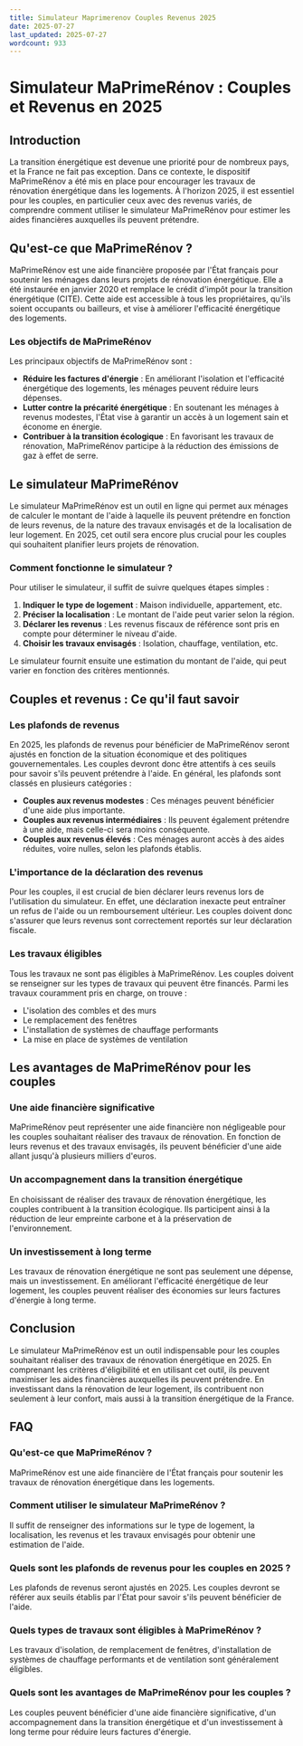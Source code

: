```yaml
---
title: Simulateur Maprimerenov Couples Revenus 2025
date: 2025-07-27
last_updated: 2025-07-27
wordcount: 933
---
```


# Simulateur MaPrimeRénov : Couples et Revenus en 2025

## Introduction

La transition énergétique est devenue une priorité pour de nombreux pays, et la France ne fait pas exception. Dans ce contexte, le dispositif MaPrimeRénov a été mis en place pour encourager les travaux de rénovation énergétique dans les logements. À l'horizon 2025, il est essentiel pour les couples, en particulier ceux avec des revenus variés, de comprendre comment utiliser le simulateur MaPrimeRénov pour estimer les aides financières auxquelles ils peuvent prétendre.

## Qu'est-ce que MaPrimeRénov ?

MaPrimeRénov est une aide financière proposée par l'État français pour soutenir les ménages dans leurs projets de rénovation énergétique. Elle a été instaurée en janvier 2020 et remplace le crédit d'impôt pour la transition énergétique (CITE). Cette aide est accessible à tous les propriétaires, qu'ils soient occupants ou bailleurs, et vise à améliorer l'efficacité énergétique des logements.

### Les objectifs de MaPrimeRénov

Les principaux objectifs de MaPrimeRénov sont :

- **Réduire les factures d'énergie** : En améliorant l'isolation et l'efficacité énergétique des logements, les ménages peuvent réduire leurs dépenses.
- **Lutter contre la précarité énergétique** : En soutenant les ménages à revenus modestes, l'État vise à garantir un accès à un logement sain et économe en énergie.
- **Contribuer à la transition écologique** : En favorisant les travaux de rénovation, MaPrimeRénov participe à la réduction des émissions de gaz à effet de serre.

## Le simulateur MaPrimeRénov

Le simulateur MaPrimeRénov est un outil en ligne qui permet aux ménages de calculer le montant de l'aide à laquelle ils peuvent prétendre en fonction de leurs revenus, de la nature des travaux envisagés et de la localisation de leur logement. En 2025, cet outil sera encore plus crucial pour les couples qui souhaitent planifier leurs projets de rénovation.

### Comment fonctionne le simulateur ?

Pour utiliser le simulateur, il suffit de suivre quelques étapes simples :

1. **Indiquer le type de logement** : Maison individuelle, appartement, etc.
2. **Préciser la localisation** : Le montant de l'aide peut varier selon la région.
3. **Déclarer les revenus** : Les revenus fiscaux de référence sont pris en compte pour déterminer le niveau d'aide.
4. **Choisir les travaux envisagés** : Isolation, chauffage, ventilation, etc.

Le simulateur fournit ensuite une estimation du montant de l'aide, qui peut varier en fonction des critères mentionnés.

## Couples et revenus : Ce qu'il faut savoir

### Les plafonds de revenus

En 2025, les plafonds de revenus pour bénéficier de MaPrimeRénov seront ajustés en fonction de la situation économique et des politiques gouvernementales. Les couples devront donc être attentifs à ces seuils pour savoir s'ils peuvent prétendre à l'aide. En général, les plafonds sont classés en plusieurs catégories :

- **Couples aux revenus modestes** : Ces ménages peuvent bénéficier d'une aide plus importante.
- **Couples aux revenus intermédiaires** : Ils peuvent également prétendre à une aide, mais celle-ci sera moins conséquente.
- **Couples aux revenus élevés** : Ces ménages auront accès à des aides réduites, voire nulles, selon les plafonds établis.

### L'importance de la déclaration des revenus

Pour les couples, il est crucial de bien déclarer leurs revenus lors de l'utilisation du simulateur. En effet, une déclaration inexacte peut entraîner un refus de l'aide ou un remboursement ultérieur. Les couples doivent donc s'assurer que leurs revenus sont correctement reportés sur leur déclaration fiscale.

### Les travaux éligibles

Tous les travaux ne sont pas éligibles à MaPrimeRénov. Les couples doivent se renseigner sur les types de travaux qui peuvent être financés. Parmi les travaux couramment pris en charge, on trouve :

- L'isolation des combles et des murs
- Le remplacement des fenêtres
- L'installation de systèmes de chauffage performants
- La mise en place de systèmes de ventilation

## Les avantages de MaPrimeRénov pour les couples

### Une aide financière significative

MaPrimeRénov peut représenter une aide financière non négligeable pour les couples souhaitant réaliser des travaux de rénovation. En fonction de leurs revenus et des travaux envisagés, ils peuvent bénéficier d'une aide allant jusqu'à plusieurs milliers d'euros.

### Un accompagnement dans la transition énergétique

En choisissant de réaliser des travaux de rénovation énergétique, les couples contribuent à la transition écologique. Ils participent ainsi à la réduction de leur empreinte carbone et à la préservation de l'environnement.

### Un investissement à long terme

Les travaux de rénovation énergétique ne sont pas seulement une dépense, mais un investissement. En améliorant l'efficacité énergétique de leur logement, les couples peuvent réaliser des économies sur leurs factures d'énergie à long terme.

## Conclusion

Le simulateur MaPrimeRénov est un outil indispensable pour les couples souhaitant réaliser des travaux de rénovation énergétique en 2025. En comprenant les critères d'éligibilité et en utilisant cet outil, ils peuvent maximiser les aides financières auxquelles ils peuvent prétendre. En investissant dans la rénovation de leur logement, ils contribuent non seulement à leur confort, mais aussi à la transition énergétique de la France.

## FAQ

### Qu'est-ce que MaPrimeRénov ?

MaPrimeRénov est une aide financière de l'État français pour soutenir les travaux de rénovation énergétique dans les logements.

### Comment utiliser le simulateur MaPrimeRénov ?

Il suffit de renseigner des informations sur le type de logement, la localisation, les revenus et les travaux envisagés pour obtenir une estimation de l'aide.

### Quels sont les plafonds de revenus pour les couples en 2025 ?

Les plafonds de revenus seront ajustés en 2025. Les couples devront se référer aux seuils établis par l'État pour savoir s'ils peuvent bénéficier de l'aide.

### Quels types de travaux sont éligibles à MaPrimeRénov ?

Les travaux d'isolation, de remplacement de fenêtres, d'installation de systèmes de chauffage performants et de ventilation sont généralement éligibles.

### Quels sont les avantages de MaPrimeRénov pour les couples ?

Les couples peuvent bénéficier d'une aide financière significative, d'un accompagnement dans la transition énergétique et d'un investissement à long terme pour réduire leurs factures d'énergie.
